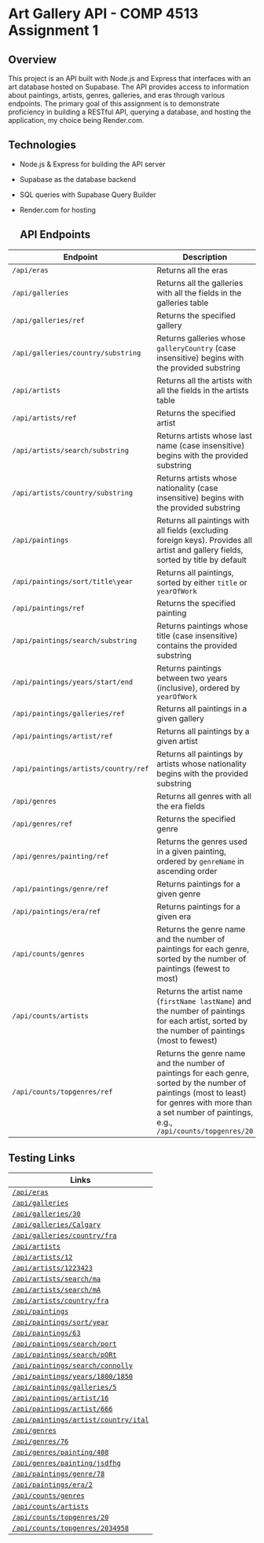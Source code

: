 # Art Gallery API - COMP 4513 Assignment 1

## Overview
This project is an API built with Node.js and Express that interfaces with an art database hosted on Supabase. The API provides access to information about paintings, artists, genres, galleries, and eras through various endpoints. The primary goal of this assignment is to demonstrate proficiency in building a RESTful API, querying a database, and hosting the application, my choice being Render.com.

## Technologies
- Node.js & Express for building the API server
- Supabase as the database backend
- SQL queries with Supabase Query Builder
- Render.com for hosting

  ## API Endpoints

| Endpoint                                         | Description                                                                                                                   |
|--------------------------------------------------|-------------------------------------------------------------------------------------------------------------------------------|
| `/api/eras`                                      | Returns all the eras                                                                                                          |
| `/api/galleries`                                 | Returns all the galleries with all the fields in the galleries table                                                           |
| `/api/galleries/ref`                             | Returns the specified gallery                                                                                                  |
| `/api/galleries/country/substring`               | Returns galleries whose `galleryCountry` (case insensitive) begins with the provided substring                                 |
| `/api/artists`                                   | Returns all the artists with all the fields in the artists table                                                               |
| `/api/artists/ref`                               | Returns the specified artist                                                       |
| `/api/artists/search/substring`                  | Returns artists whose last name (case insensitive) begins with the provided substring          |
| `/api/artists/country/substring`                 | Returns artists whose nationality (case insensitive) begins with the provided substring      |
| `/api/paintings`                                 | Returns all paintings with all fields (excluding foreign keys). Provides all artist and gallery fields, sorted by title by default |
| `/api/paintings/sort/title\year`                 | Returns all paintings, sorted by either `title` or `yearOfWork`                                                                |
| `/api/paintings/ref`                             | Returns the specified painting                                                                     |
| `/api/paintings/search/substring`                | Returns paintings whose title (case insensitive) contains the provided substring           |
| `/api/paintings/years/start/end`                 | Returns paintings between two years (inclusive), ordered by `yearOfWork`               |
| `/api/paintings/galleries/ref`                   | Returns all paintings in a given gallery                                 |
| `/api/paintings/artist/ref`                      | Returns all paintings by a given artist                                     |
| `/api/paintings/artists/country/ref`             | Returns all paintings by artists whose nationality begins with the provided substring|
| `/api/genres`                                    | Returns all genres with all the era fields                                                                                     |
| `/api/genres/ref`                                | Returns the specified genre                                                          |
| `/api/genres/painting/ref`                       | Returns the genres used in a given painting, ordered by `genreName` in ascending order       |
| `/api/paintings/genre/ref`                       | Returns paintings for a given genre  |
| `/api/paintings/era/ref`                         | Returns paintings for a given era |
| `/api/counts/genres`                             | Returns the genre name and the number of paintings for each genre, sorted by the number of paintings (fewest to most)          |
| `/api/counts/artists`                            | Returns the artist name (`firstName lastName`) and the number of paintings for each artist, sorted by the number of paintings (most to fewest) |
| `/api/counts/topgenres/ref`                      | Returns the genre name and the number of paintings for each genre, sorted by the number of paintings (most to least) for genres with more than a set number of paintings, e.g., `/api/counts/topgenres/20` |


## Testing Links

| Links                              |
|------------------------------------------|
| [`/api/eras`](https://web3assignment1.onrender.com/api/eras) |
| [`/api/galleries`](https://web3assignment1.onrender.com/api/galleries)|
| [`/api/galleries/30`](https://web3assignment1.onrender.com/api/galleries/30)|
| [`/api/galleries/Calgary`](https://web3assignment1.onrender.com/api/galleries/Calgary)|
| [`/api/galleries/country/fra`](https://web3assignment1.onrender.com/api/galleries/country/fra)|
| [`/api/artists`](https://web3assignment1.onrender.com/api/artists)|
| [`/api/artists/12`](https://web3assignment1.onrender.com/api/artists/12)|
| [`/api/artists/1223423`](https://web3assignment1.onrender.com/api/artists/1223423)|
| [`/api/artists/search/ma`](https://web3assignment1.onrender.com/api/artists/search/ma)|
| [`/api/artists/search/mA`](https://web3assignment1.onrender.com/api/artists/search/mA)|
| [`/api/artists/country/fra`](https://web3assignment1.onrender.com/api/artists/country/fra)|
| [`/api/paintings`](https://web3assignment1.onrender.com/api/paintings)|
| [`/api/paintings/sort/year`](https://web3assignment1.onrender.com/api/paintings/sort/year)|
| [`/api/paintings/63`](https://web3assignment1.onrender.com/api/paintings/63)|
| [`/api/paintings/search/port`](https://web3assignment1.onrender.com/api/paintings/search/port)|
| [`/api/paintings/search/pORt`](https://web3assignment1.onrender.com/api/paintings/search/pORt)|
| [`/api/paintings/search/connolly`](https://web3assignment1.onrender.com/api/paintings/search/connolly)|
| [`/api/paintings/years/1800/1850`](https://web3assignment1.onrender.com/api/paintings/years/1800/1850)|
| [`/api/paintings/galleries/5`](https://web3assignment1.onrender.com/api/paintings/galleries/5)|
| [`/api/paintings/artist/16`](https://web3assignment1.onrender.com/api/paintings/artist/16)|
| [`/api/paintings/artist/666`](https://web3assignment1.onrender.com/api/paintings/artist/666)
| [`/api/paintings/artist/country/ital`](https://web3assignment1.onrender.com/api/paintings/artist/country/ital)|
| [`/api/genres`](https://web3assignment1.onrender.com/api/genres)|
| [`/api/genres/76`](https://web3assignment1.onrender.com/api/genres/76)|
| [`/api/genres/painting/408`](https://web3assignment1.onrender.com/api/genres/painting/408)|
| [`/api/genres/painting/jsdfhg`](https://web3assignment1.onrender.com/api/genres/painting/jsdfhg)|
| [`/api/paintings/genre/78`](https://web3assignment1.onrender.com/api/paintings/genre/78)|
| [`/api/paintings/era/2`](https://web3assignment1.onrender.com/api/paintings/era/2)|
| [`/api/counts/genres`](https://web3assignment1.onrender.com/api/counts/genres)|
| [`/api/counts/artists`](https://web3assignment1.onrender.com/api/counts/artists)|
| [`/api/counts/topgenres/20`](https://web3assignment1.onrender.com/api/counts/topgenres/20)|
| [`/api/counts/topgenres/2034958`](https://web3assignment1.onrender.com/api/counts/topgenres/2034958)|

